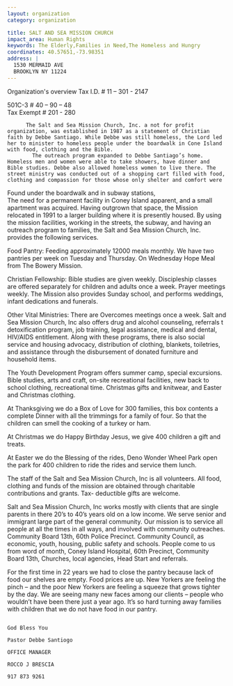 ```yaml
---
layout: organization
category: organization

title: SALT AND SEA MISSION CHURCH
impact_area: Human Rights
keywords: The Elderly,Families in Need,The Homeless and Hungry
coordinates: 40.57651,-73.98351
address: |
  1530 MERMAID AVE
  BROOKLYN NY 11224
---
```

Organization's overview
Tax I.D. # 11 – 301 - 2147

501C-3 # 40 – 90 – 48  
Tax Exempt # 201 - 280 
                                                                                                                                                                                                           
          The Salt and Sea Mission Church, Inc. a not for profit organization, was established in 1987 as a statement of Christian faith by Debbe Santiago. While Debbe was still homeless, the Lord led her to minister to homeless people under the boardwalk in Cone Island with food, clothing and the Bible. 
            The outreach program expanded to Debbe Santiago’s home. Homeless men and women were able to take showers, have dinner and Bible studies. Debbe also allowed homeless women to live there. The street ministry was conducted out of a shopping cart filled with food, clothing and compassion for those whose only shelter and comfort were 
Found under the boardwalk and in subway stations,  
             The need for a permanent facility in Coney Island apparent, and a small apartment was acquired. Having outgrown that space, the Mission relocated in 1991 to a larger building where it is presently housed. By using the mission facilities, working in the streets, the subway, and having an outreach program to families, the Salt and Sea Mission Church, Inc. provides the following services. 
 
Food Pantry: Feeding approximately 12000 meals monthly. 
We have two pantries per week on Tuesday and Thursday. 
On Wednesday Hope Meal from The Bowery Mission. 
 
Christian Fellowship: Bible studies are given weekly. 
Discipleship classes are offered separately for children and adults once a week. Prayer meetings weekly. The Mission also provides Sunday school, and performs weddings, infant dedications and funerals. 
 
Other Vital Ministries: There are Overcomes meetings once a week. Salt and Sea Mission Church, Inc also offers drug and alcohol counseling, referrals t detoxification program, job training, legal assistance, medical and dental, HIV/AIDS entitlement. 
Along with these programs, there is also social service and housing advocacy, distribution of clothing, blankets, toiletries, and assistance through the disbursement of donated furniture and household items. 
 
The Youth Development Program offers summer camp, special excursions. Bible studies, arts and craft, on-site recreational facilities, new back to school clothing, recreational time. Christmas gifts and knitwear, and Easter and Christmas clothing. 
 
At Thanksgiving we do a Box of Love for 300 families, this box contents a complete 
Dinner with all the trimmings for a family of four. So that the children can smell the cooking of a turkey or ham. 
 
At Christmas we do Happy Birthday Jesus, we give 400 children a gift and treats. 
 
At Easter we do the Blessing of the rides, Deno Wonder Wheel Park open the park for 400 children to ride the rides and service them lunch. 
 
 The staff of the Salt and Sea Mission Church, Inc is all volunteers. All food, clothing and funds of the mission are obtained through charitable contributions and grants. Tax- deductible gifts are welcome. 
 
Salt and Sea Mission Church, Inc works mostly with clients that are single parents in there 20’s to 40’s years old on a low income. 
We serve senior and immigrant large part of the general community. 
Our mission is to service all people at all the times in all ways, and involved with community outreaches. Community Board 13th, 60th Police Precinct. Community Council, as economic, youth, housing, public safety and schools. 
People come to us from word of month, Coney Island Hospital, 60th Precinct, Community Board 13th, Churches, local agencies, Head Start and referrals. 
 
For the first time in 22 years we had to close the pantry because lack of food our shelves are empty. Food prices are up. New Yorkers are feeling the pinch – and the poor New Yorkers are feeling a squeeze that grows tighter by the day. 
We are seeing many new faces among our clients – people who wouldn’t have been there just a year ago. It’s so hard turning away families with children that we do not have food in our pantry. 
 
                                                                                   God Bless You 
                                                                                   Pastor Debbe Santiogo 
                                                                                   OFFICE MANAGER 
                                                                                   ROCCO J BRESCIA 
                                                                                   917 873 9261 
 
 
 
 
 